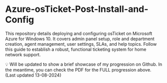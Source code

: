 # Azure-osTicket-Post-Install-and-Config
This repository details deploying and configuring osTicket on Microsoft Azure for Windows 10. It covers admin panel setup, role and department creation, agent management, user settings, SLAs, and help topics. Follow this guide to establish a robust, functional ticketing system for home network support.

💡 Will be updated to show a brief showcase of my progression on Github. In the meantime, you can check the PDF for the FULL progression above. (Last updated 13-08-2024)
